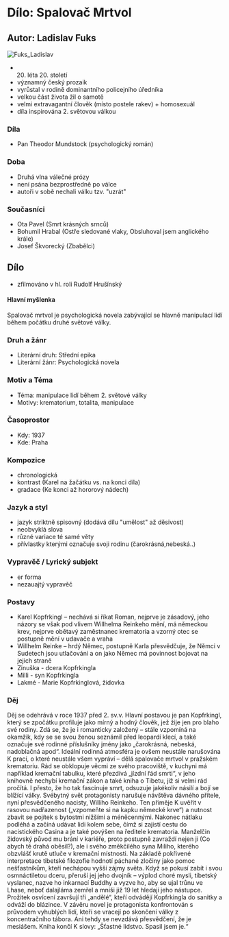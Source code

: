 # Dílo: Spalovač Mrtvol 
## Autor: Ladislav Fuks
![Fuks_Ladislav](https://github.com/marvalkrystof/Jecna-Maturita-2023/assets/84131825/607c6a4e-303d-4f38-8b3a-e859d88a8d28)
- 20. léta 20. století
- významný český prozaik
- vyrůstal v rodině dominantního policejního úředníka
- velkou část života žil o samotě
- velmi extravagantní člověk (místo postele rakev) + homosexuál
- díla inspirována 2. světovou válkou
### Díla
- Pan Theodor Mundstock (psychologický román)
### Doba 
- Druhá vlna válečné prózy
 - není psána bezprostředně po válce
 - autoři v sobě nechali válku tzv. "uzrát"
### Současníci

- Ota Pavel (Smrt krásných srnců)
- Bohumil Hrabal (Ostře sledované vlaky, Obsluhoval jsem anglického krále)
- Josef Škvorecký (Zbabělci)


## Dílo
- zfilmováno v hl. roli Rudolf Hrušínský
#### Hlavní myšlenka
Spalovač mrtvol je psychologická novela zabývající se hlavně manipulací lidí během počátku druhé světové války.
### Druh a žánr
- Literární druh: Střední epika
- Literární žánr: Psychologická novela
### Motiv a Téma
- Téma: manipulace lidí během 2. světové války
- Motivy: krematorium, totalita, manipulace
### Časoprostor
- Kdy: 1937
- Kde: Praha
### Kompozice
- chronologická
- kontrast (Karel na žačátku vs. na konci díla)
- gradace (Ke konci až hororový nádech)
### Jazyk a styl
- jazyk striktně spisovný (dodává dílu "umělost" až děsivost)
- neobvyklá slova
- různé variace té samé věty
- přívlastky kterými označuje svoji rodinu (čarokrásná,nebeská..)
### Vypravěč / Lyrický subjekt
- er forma
- nezauajtý vypravěč
### Postavy
- Karel Kopfrkingl – nechává si říkat Roman, nejprve je zásadový, jeho názory se však pod vlivem Willhelma Reinkeho mění, má německou krev, nejprve obětavý zaměstnanec krematoria a vzorný otec se postupně mění v udavače a vraha
- Willhelm Reinke – hrdý Němec, postupně Karla přesvědčuje, že Němci v Sudetech jsou utlačováni a on jako Němec má povinnost bojovat na jejich straně
- Zinuška - dcera Kopfrkingla
- Milli - syn Kopfrkingla
- Lakmé - Marie Kopfrkinglová, židovka
### Děj
Děj se odehrává v roce 1937 před 2. sv.v. Hlavní postavou je pan Kopfrkingl, který se zpočátku profiluje jako mírný a hodný člověk, jež žije jen pro blaho své rodiny. Zdá se, že je i romanticky založený – stále vzpomíná na okamžik, kdy se se svou ženou seznámil před leopardí klecí, a také označuje své rodinné příslušníky jmény jako „čarokrásná, nebeská, nadoblačná apod“. Ideální rodinná atmosféra je ovšem neustále narušována K prací, o které neustále všem vypráví – dělá spalovače mrtvol v pražském krematoriu. Rád se obklopuje věcmi ze svého pracoviště, v kuchyni má například kremační tabulku, které přezdívá „jízdní řád smrti“, v jeho knihovně nechybí kremační zákon a také kniha o Tibetu, již si velmi rád pročítá. I přesto, že ho tak fascinuje smrt, odsuzuje jakékoliv násilí a bojí se blížící války.  Svébytný svět protagonisty narušuje návštěva dávného přítele, nyní přesvědčeného nacisty, Williho Reinkeho. Ten přiměje K uvěřit v rasovou nadřazenost („vzpomeňte si na kapku německé krve“) a nutnost zbavit se pojítek s bytostmi nižšími a méněcennými. Nakonec nátlaku podléhá a začíná udávat lidi kolem sebe, čímž si zajistí cestu do nacistického Casina a je také povýšen na ředitele krematoria. Manželčin židovský původ mu brání v kariéře, proto postupně zavraždí nejen ji (Co abych tě drahá oběsil?), ale i svého změkčilého syna Miliho, kterého obzvlášť krutě utluče v kremační místnosti. Na základě pokřivené interpretace tibetské filozofie hodnotí páchané zločiny jako pomoc nešťastníkům, kteří nechápou vyšší zájmy světa. Když se pokusí zabít i svou osmnáctiletou dceru, přeruší jej jeho dvojník – výplod choré mysli, tibetský vyslanec, nazve ho inkarnací Buddhy a vyzve ho, aby se ujal trůnu ve Lhase, neboť dalajláma zemřel a mniši již 19 let hledají jeho nástupce. Prožitek osvícení završují tři „andělé“, kteří odvádějí Kopfrkingla do sanitky a odváží do blázince. V závěru novel je protagonista konfrontován s průvodem vyhublých lidí, kteří se vracejí po skončení války z koncentračního tábora. Ani tehdy se nevzdává přesvědčení, že je mesiášem. Kniha končí K slovy: „Šťastné lidstvo. Spasil jsem je.“
